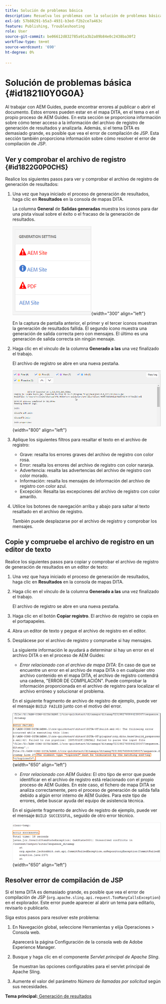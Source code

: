 ```yaml
---
title: Solución de problemas básica
description: Resuelva los problemas con la solución de problemas básica en AEM Guides. Aprenda a ver, copiar y comprobar el archivo de registro en un editor de texto y a resolver los errores de compilación de JSP.
exl-id: 57b88291-b5a3-4931-b3ed-f2b2ce7a463c
feature: Publishing, Troubleshooting
role: User
source-git-commit: be06612d832785a91a3b2a89b84e0c2438ba30f2
workflow-type: tm+mt
source-wordcount: '690'
ht-degree: 0%

---
```


# Solución de problemas básica {#id1821I0Y0G0A}

Al trabajar con AEM Guides, puede encontrar errores al publicar o abrir el documento. Estos errores pueden estar en el mapa DITA, en el tema o en el propio proceso de AEM Guides. En esta sección se proporciona información sobre cómo tener acceso a la información del archivo de registro de generación de resultados y analizarla. Además, si el tema DITA es demasiado grande, es posible que vea el error de compilación de JSP. Esta sección también proporciona información sobre cómo resolver el error de compilación de JSP.

## Ver y comprobar el archivo de registro {#id1822G0P0CHS}

Realice los siguientes pasos para ver y comprobar el archivo de registro de generación de resultados:

1. Una vez que haya iniciado el proceso de generación de resultados, haga clic en **Resultados** en la consola de mapas DITA.

   La columna **General** de **Salidas generadas** muestra los iconos para dar una pista visual sobre el éxito o el fracaso de la generación de resultados.

   ![](images/output-general-settings.png){width="300" align="left"}

   En la captura de pantalla anterior, el primer y el tercer iconos muestran la generación de resultados fallida. El segundo icono muestra una generación de salida correcta pero con mensajes. El último es una generación de salida correcta sin ningún mensaje.

1. Haga clic en el vínculo de la columna **Generado a las** una vez finalizado el trabajo.

   El archivo de registro se abre en una nueva pestaña.

   ![](images/log-file.png){width="800" align="left"}

1. Aplique los siguientes filtros para resaltar el texto en el archivo de registro:
   - Grave: resalta los errores graves del archivo de registro con color rosa.
   - Error: resalta los errores del archivo de registro con color naranja.
   - Advertencia: resalta las advertencias del archivo de registro con color morado.
   - Información: resalta los mensajes de información del archivo de registro con color azul.
   - Excepción: Resalta las excepciones del archivo de registro con color amarillo.
1. Utilice los botones de navegación arriba y abajo para saltar al texto resaltado en el archivo de registro.

   También puede desplazarse por el archivo de registro y comprobar los mensajes.


## Copie y compruebe el archivo de registro en un editor de texto

Realice los siguientes pasos para copiar y comprobar el archivo de registro de generación de resultados en un editor de texto:

1. Una vez que haya iniciado el proceso de generación de resultados, haga clic en **Resultados** en la consola de mapas DITA.

1. Haga clic en el vínculo de la columna **Generado a las** una vez finalizado el trabajo.

   El archivo de registro se abre en una nueva pestaña.

1. Haga clic en el botón **Copiar registro**. El archivo de registro se copia en el portapapeles.
1. Abra un editor de texto y pegue el archivo de registro en el editor.

1. Desplácese por el archivo de registro y compruebe si hay mensajes.

   La siguiente información le ayudará a determinar si hay un error en el archivo DITA o en el proceso de AEM Guides:

   - *Error relacionado con el archivo de mapa DITA*: En caso de que se encuentre un error en el archivo de mapa DITA o en cualquier otro archivo contenido en el mapa DITA, el archivo de registro contendrá una cadena, &quot;ERROR DE COMPILACIÓN&quot;. Puede comprobar la información proporcionada en el archivo de registro para localizar el archivo erróneo y solucionar el problema.

   En el siguiente fragmento de archivo de registro de ejemplo, puede ver el mensaje `BUILD FAILED` junto con el motivo del error.

   ![](images/dita-error-in-log-file.png){width="650" align="left"}

   - *Error relacionado con AEM Guides*: El otro tipo de error que puede identificar en el archivo de registro está relacionado con el propio proceso de AEM Guides. En este caso, el fichero de mapa DITA se analiza correctamente, pero el proceso de generación de salida falla debido a algún error interno de AEM Guides. Para este tipo de errores, debe buscar ayuda del equipo de asistencia técnica.

   En el siguiente fragmento de archivo de registro de ejemplo, puede ver el mensaje `BUILD SUCCESSFUL`, seguido de otro error técnico.

   ![](images/process-error-in-log-file.png){width="650" align="left"}


## Resolver error de compilación de JSP

Si el tema DITA es demasiado grande, es posible que vea el error de compilación de JSP \(`org.apache.sling.api.request.TooManyCallsException`\) en el explorador. Este error puede aparecer al abrir un tema para editarlo, revisarlo o publicarlo.

Siga estos pasos para resolver este problema:

1. En Navegación global, seleccione Herramientas y elija Operaciones \> Consola web.

   Aparecerá la página Configuración de la consola web de Adobe Experience Manager.

1. Busque y haga clic en el componente *Servlet principal de Apache Sling*.

   Se muestran las opciones configurables para el servlet principal de Apache Sling.

1. Aumente el valor del parámetro *Número de llamadas por solicitud* según sus necesidades.


**Tema principal:**[ Generación de resultados](generate-output.md)
